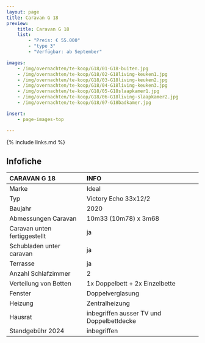 ```yaml
---
layout: page
title: Caravan G 18
preview:
    title: Caravan G 18
    list:
        - "Preis: € 55.000"
        - "type 3"
        - "Verfügbar: ab September"

images:
    - /img/overnachten/te-koop/G18/01-G18-buiten.jpg
    - /img/overnachten/te-koop/G18/02-G18living-keuken1.jpg
    - /img/overnachten/te-koop/G18/03-G18living-keuken2.jpg
    - /img/overnachten/te-koop/G18/04-G18living-keuken3.jpg
    - /img/overnachten/te-koop/G18/05-G18slaapkamer1.jpg
    - /img/overnachten/te-koop/G18/06-G18living-slaapkamer2.jpg
    - /img/overnachten/te-koop/G18/07-G18badkamer.jpg

insert:
    - page-images-top

---
```


{% include links.md %}

## Infofiche

CARAVAN G 18                | INFO        |
:---------------------------|:------------|
Marke                       |Ideal
Typ                         |Victory Echo 33x12/2
Baujahr                     |2020
Abmessungen Caravan         |10m33 (10m78) x 3m68
Caravan unten fertiggestellt|ja
Schubladen unter caravan    |ja
Terrasse                    |ja
Anzahl Schlafzimmer         |2
Verteilung von Betten       |1x Doppelbett + 2x Einzelbette
Fenster                     |Doppelverglasung
Heizung                     |Zentralheizung
Hausrat                     |inbegriffen ausser TV und Doppelbettdecke
Standgebühr 2024            |inbegriffen
